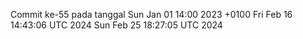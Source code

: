 Commit ke-55 pada tanggal Sun Jan 01 14:00 2023 +0100
Fri Feb 16 14:43:06 UTC 2024
Sun Feb 25 18:27:05 UTC 2024
